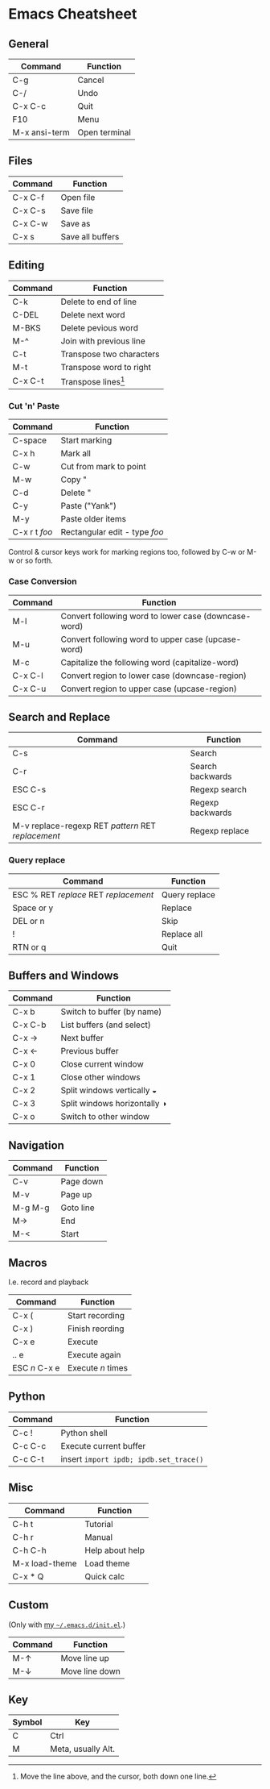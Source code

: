 # Emacs Cheatsheet

## General

|**Command**|**Function**|
|-|-|
|C-g|Cancel|
|C-/|Undo|
|C-x C-c|Quit|
|F10|Menu|
|M-x ansi-term|Open terminal|

## Files

|**Command**|**Function**|
|-|-|
|C-x C-f|Open file|
|C-x C-s|Save file|
|C-x C-w|Save as|
|C-x s|Save all buffers|

## Editing

|**Command**|**Function**|
|-|-|
|C-k|Delete to end of line|
|C-DEL|Delete next word|
|M-BKS|Delete pevious word|
|M-^|Join with previous line|
|C-t|Transpose two characters|
|M-t|Transpose word to right|
|C-x C-t|Transpose lines[^1]|

### Cut 'n' Paste

|**Command**|**Function**|
|-|-|
|C-space|Start marking|
|C-x h|Mark all|
|C-w|Cut from mark to point|
|M-w|Copy "|
|C-d|Delete "|
|C-y|Paste ("Yank")|
|M-y|Paste older items|
|C-x r t *foo*|Rectangular edit - type *foo*| 

Control & cursor keys work for marking regions too, followed by C-w or M-w or so forth.

### Case Conversion

|**Command**|**Function**|
|-|-|
|M-l|Convert following word to lower case (downcase-word)|
|M-u|Convert following word to upper case (upcase-word)|
|M-c|Capitalize the following word (capitalize-word)|
|C-x C-l|Convert region to lower case (downcase-region)|
|C-x C-u|Convert region to upper case (upcase-region)|

## Search and Replace

|**Command**|**Function**|
|-|-|
|C-s|Search|
|C-r|Search backwards|
|ESC C-s|Regexp search|
|ESC C-r|Regexp backwards|
|M-v replace-regexp RET *pattern* RET *replacement*|Regexp replace|

### Query replace

|**Command**|**Function**|
|-|-|
|ESC % RET *replace* RET *replacement*|Query replace|
|Space or y|Replace|
|DEL or n|Skip|
|!|Replace all|
|RTN or q|Quit|

## Buffers and Windows

|**Command**|**Function**|
|-|-|
|C-x b|Switch to buffer (by name)|
|C-x C-b|List buffers (and select)|
|C-x →|Next buffer|
|C-x ←|Previous buffer|
|C-x 0|Close current window|
|C-x 1|Close other windows|
|C-x 2|Split windows vertically ◒|
|C-x 3|Split windows horizontally ◑|
|C-x o|Switch to other window|

## Navigation

|**Command**|**Function**|
|-|-|
|C-v|Page down|
|M-v|Page up|
|M-g M-g|Goto line|
|M->|End|
|M-<|Start|

## Macros

I.e. record and playback

|**Command**|**Function**|
|-|-|
|C-x (|Start recording|
|C-x )|Finish reording|
|C-x e|Execute|
|.. e|Execute again|
|ESC *n* C-x e|Execute *n* times|

## Python

|**Command**|**Function**|
|-|-|
|C-c !|Python shell|
|C-c C-c|Execute current buffer|
|C-c C-t|insert `import ipdb; ipdb.set_trace()`|

## Misc

|**Command**|**Function**|
|-|-|
|C-h t|Tutorial|
|C-h r|Manual|
|C-h C-h|Help about help|
|M-x load-theme|Load theme|
|C-x * Q|Quick calc|

## Custom

(Only with [my `~/.emacs.d/init.el`](https://gist.github.com/brunns/0e2f82f110c499b308e03f7cc34250b8).)

|**Command**|**Function**|
|-|-|
|M-↑|Move line up|
|M-↓|Move line down|

## Key

|**Symbol**|**Key**|
|-|-|
|C|Ctrl|
|M|Meta, usually Alt.|

[^1]: Move the line above, and the cursor, both down one line.
